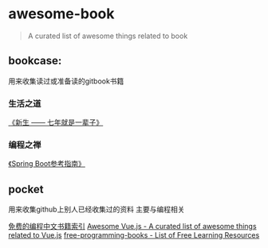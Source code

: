 # awesome-book
> A curated list of awesome things related to book 
## bookcase:

用来收集读过或准备读的gitbook书籍

### 生活之道
[《新生 —— 七年就是一辈子》](https://b.xinshengdaxue.com/Preface.html)
### 编程之禅
[《Spring Boot参考指南》](https://qbgbook.gitbooks.io/spring-boot-reference-guide-zh/)

## pocket

用来收集github上别人已经收集过的资料 主要与编程相关

[免费的编程中文书籍索引](https://github.com/tengj/free-programming-books-zh_CN)
[Awesome Vue.js - A curated list of awesome things related to Vue.js](https://github.com/vuejs/awesome-vue)
[free-programming-books - List of Free Learning Resources](https://github.com/EbookFoundation/free-programming-books)

